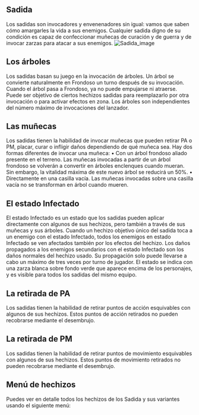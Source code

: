 ## Sadida
Los sadidas son invocadores y envenenadores sin igual: vamos que saben cómo amargarles la vida a sus enemigos. Cualquier sadida digno de su condición es capaz de confeccionar muñecas de curación y de guerra y de invocar zarzas para atacar a sus enemigos.
![Sadida_image](https://cdn.discordapp.com/attachments/1103795819691376721/1103796397901353123/10.png)

## Los árboles
Los sadidas basan su juego en la invocación de árboles. Un árbol se convierte naturalmente en Frondoso un turno después de su invocación.
Cuando el árbol pasa a Frondoso, ya no puede empujarse ni atraerse. Puede ser objetivo de ciertos hechizos sadidas para reemplazarlo por otra invocación o para activar efectos en zona.
Los árboles son independientes del número máximo de invocaciones del lanzador.

## Las muñecas
Los sadidas tienen la habilidad de invocar muñecas que pueden retirar PA o PM, placar, curar o infligir daños dependiendo de qué muñeca sea.
Hay dos formas diferentes de invocar una muñeca:
• Con un árbol frondoso aliado presente en el terreno. Las muñecas invocadas a partir de un árbol frondoso se volverán a convertir en árboles enclenques cuando mueran. Sin embargo, la vitalidad máxima de este nuevo árbol se reducirá un 50%.
• Directamente en una casilla vacía. Las muñecas invocadas sobre una casilla vacía no se transforman en árbol cuando mueren.

## El estado Infectado
El estado Infectado es un estado que los sadidas pueden aplicar directamente con algunos de sus hechizos, pero también a través de sus muñecas y sus árboles.
Cuando un hechizo objetivo único del sadida toca a un enemigo con el estado Infectado, todos los enemigos en estado Infectado se ven afectados también por los efectos del hechizo.
Los daños propagados a los enemigos secundarios con el estado Infectado son los daños normales del hechizo usado. Su propagación solo puede llevarse a cabo un máximo de tres veces por turno de jugador.
El estado se indica con una zarza blanca sobre fondo verde que aparece encima de los personajes, y es visible para todos los sadidas del mismo equipo.

## La retirada de PA
Los sadidas tienen la habilidad de retirar puntos de acción esquivables con algunos de sus hechizos.
Estos puntos de acción retirados no pueden recobrarse mediante el desembrujo.

## La retirada de PM
Los sadidas tienen la habilidad de retirar puntos de movimiento esquivables con algunos de sus hechizos.
Estos puntos de movimiento retirados no pueden recobrarse mediante el desembrujo.

## Menú de hechizos
Puedes ver en detalle todos los hechizos de los Sadida y sus variantes usando el siguiente menú:
<component type={SADIDA_SPELLS_MENU}>